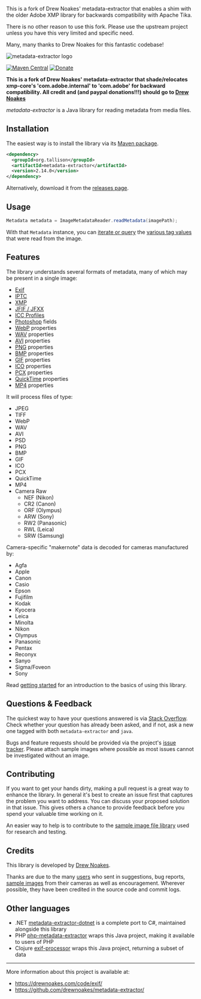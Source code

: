 This is a fork of Drew Noakes' metadata-extractor that enables a shim with
the older Adobe XMP library for backwards compatibility with Apache Tika.

There is no other reason to use this fork.  Please use the upstream project
unless you have this very limited and specific need.

Many, many thanks to Drew Noakes for this fantastic codebase!

![metadata-extractor logo](https://cdn.rawgit.com/drewnoakes/metadata-extractor/master/Resources/metadata-extractor-logo.svg)

<!--[![metadata-extractor build status](https://api.travis-ci.org/drewnoakes/metadata-extractor.svg)](https://travis-ci.org/drewnoakes/metadata-extractor)-->
[![Maven Central](https://img.shields.io/maven-central/v/org.tallison/metadata-extractor.svg?maxAge=2592000)](https://mvnrepository.com/artifact/org.tallison/metadata-extractor)
[![Donate](https://img.shields.io/badge/paypal-donate-yellow.svg)](https://www.paypal.com/cgi-bin/webscr?cmd=_donations&business=TNXDJKCDV5Z2C&lc=GB&item_name=Drew%20Noakes&item_number=metadata%2dextractor&no_note=0&cn=Add%20a%20message%20%28optional%29%3a&no_shipping=1&currency_code=GBP&bn=PP%2dDonationsBF%3abtn_donateCC_LG%2egif%3aNonHosted)

**This is a fork of Drew Noakes' metadata-extractor that shade/relocates xmp-core's 'com.adobe.internal' to 'com.adobe'
for backward compatibility.  All credit and (and paypal donations!!!) should go to [Drew Noakes](https://github.com/drewnoakes/metadata-extractor)**

_metadata-extractor_ is a Java library for reading metadata from media files.

## Installation

The easiest way is to install the library via its [Maven package](http://search.maven.org/#search%7Cgav%7C1%7Cg%3A%22com.drewnoakes%22%20AND%20a%3A%22metadata-extractor%22).

```xml
<dependency>
  <groupId>org.tallison</groupId>
  <artifactId>metadata-extractor</artifactId>
  <version>2.14.0</version>
</dependency>
```

Alternatively, download it from the [releases page](https://github.com/drewnoakes/metadata-extractor/releases).

## Usage

```java
Metadata metadata = ImageMetadataReader.readMetadata(imagePath);
```

With that `Metadata` instance, you can [iterate or query](https://github.com/drewnoakes/metadata-extractor/wiki/Getting-Started-(Java)#2-query-tags) the
[various tag values](https://github.com/drewnoakes/metadata-extractor/wiki/SampleOutput) that were read from the image.

## Features

The library understands several formats of metadata, many of which may be present in a single image:

* [Exif](https://en.wikipedia.org/wiki/Exchangeable_image_file_format)
* [IPTC](https://en.wikipedia.org/wiki/IPTC)
* [XMP](https://en.wikipedia.org/wiki/Extensible_Metadata_Platform)
* [JFIF / JFXX](https://en.wikipedia.org/wiki/JPEG_File_Interchange_Format)
* [ICC Profiles](https://en.wikipedia.org/wiki/ICC_profile)
* [Photoshop](https://en.wikipedia.org/wiki/Photoshop) fields
* [WebP](https://en.wikipedia.org/wiki/WebP) properties
* [WAV](https://en.wikipedia.org/wiki/WAV) properties
* [AVI](https://en.wikipedia.org/wiki/Audio_Video_Interleave) properties
* [PNG](https://en.wikipedia.org/wiki/Portable_Network_Graphics) properties
* [BMP](https://en.wikipedia.org/wiki/BMP_file_format) properties
* [GIF](https://en.wikipedia.org/wiki/Graphics_Interchange_Format) properties
* [ICO](https://en.wikipedia.org/wiki/ICO_(file_format)) properties
* [PCX](https://en.wikipedia.org/wiki/PCX) properties
* [QuickTime](https://en.wikipedia.org/wiki/QuickTime_File_Format) properties
* [MP4](https://en.wikipedia.org/wiki/MPEG-4_Part_14) properties

It will process files of type:

* JPEG
* TIFF
* WebP
* WAV
* AVI
* PSD
* PNG
* BMP
* GIF
* ICO
* PCX
* QuickTime
* MP4
* Camera Raw
  * NEF (Nikon)
  * CR2 (Canon)
  * ORF (Olympus)
  * ARW (Sony)
  * RW2 (Panasonic)
  * RWL (Leica)
  * SRW (Samsung)

Camera-specific "makernote" data is decoded for cameras manufactured by:

* Agfa
* Apple
* Canon
* Casio
* Epson
* Fujifilm
* Kodak
* Kyocera
* Leica
* Minolta
* Nikon
* Olympus
* Panasonic
* Pentax
* Reconyx
* Sanyo
* Sigma/Foveon
* Sony

Read [getting started](https://github.com/drewnoakes/metadata-extractor/wiki/Getting-Started) for an introduction to the basics of using this library.

## Questions & Feedback

The quickest way to have your questions answered is via [Stack Overflow](http://stackoverflow.com/questions/tagged/metadata-extractor).
Check whether your question has already been asked, and if not, ask a new one tagged with both `metadata-extractor` and `java`.

Bugs and feature requests should be provided via the project's [issue tracker](https://github.com/drewnoakes/metadata-extractor/issues).
Please attach sample images where possible as most issues cannot be investigated without an image.

## Contributing

If you want to get your hands dirty, making a pull request is a great way to enhance the library.
In general it's best to create an issue first that captures the problem you want to address.
You can discuss your proposed solution in that issue.
This gives others a chance to provide feedback before you spend your valuable time working on it.

An easier way to help is to contribute to the [sample image file library](https://github.com/drewnoakes/metadata-extractor-images/wiki) used for research and testing.

## Credits

This library is developed by [Drew Noakes](https://drewnoakes.com/code/exif/).

Thanks are due to the many [users](https://github.com/drewnoakes/metadata-extractor/wiki/UsedBy) who sent in suggestions, bug reports,
[sample images](https://github.com/drewnoakes/metadata-extractor-images/wiki) from their cameras as well as encouragement.
Wherever possible, they have been credited in the source code and commit logs.

## Other languages

- .NET  [metadata-extractor-dotnet](https://github.com/drewnoakes/metadata-extractor-dotnet) is a complete port to C#, maintained alongside this library
- PHP [php-metadata-extractor](https://github.com/gomoob/php-metadata-extractor) wraps this Java project, making it available to users of PHP
- Clojure [exif-processor](https://github.com/joshuamiller/exif-processor) wraps this Java project, returning a subset of data

---

More information about this project is available at:

* https://drewnoakes.com/code/exif/
* https://github.com/drewnoakes/metadata-extractor/
